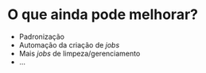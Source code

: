 # O que ainda pode melhorar?

- Padronização
- Automação da criação de _jobs_
- Mais _jobs_ de limpeza/gerenciamento
- ...